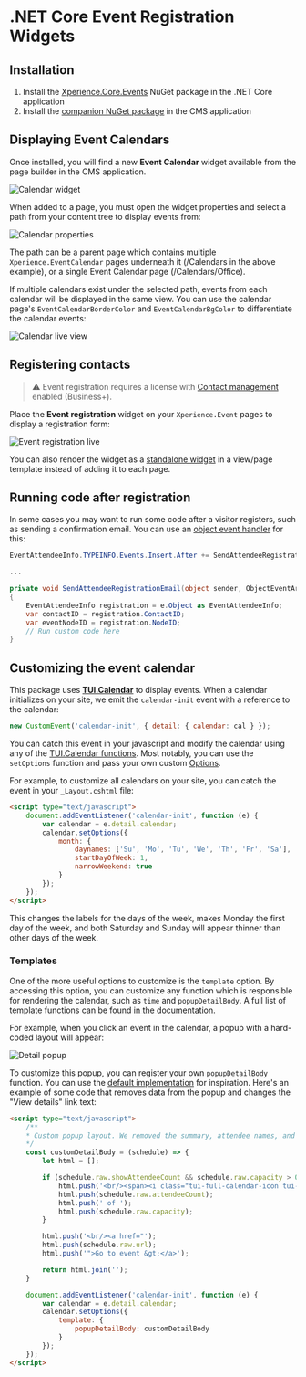 # .NET Core Event Registration Widgets

## Installation

1. Install the [Xperience.Core.Events](https://www.nuget.org/packages/Xperience.Core.Events) NuGet package in the .NET Core application
1. Install the [companion NuGet package](https://github.com/kentico-ericd/xperience-events) in the CMS application

## Displaying Event Calendars

Once installed, you will find a new __Event Calendar__ widget available from the page builder in the CMS application.

![Calendar widget](/img/eventcalendarwidget.png)

When added to a page, you must open the widget properties and select a path from your content tree to display events from:

![Calendar properties](/img/eventcalendarpath.png)

The path can be a parent page which contains multiple `Xperience.EventCalendar` pages underneath it (/Calendars in the above example), or a single Event Calendar page (/Calendars/Office).

If multiple calendars exist under the selected path, events from each calendar will be displayed in the same view. You can use the calendar page's `EventCalendarBorderColor` and `EventCalendarBgColor` to differentiate the calendar events:

![Calendar live view](/img/eventcalendarlive.png)

## Registering contacts

> :warning: Event registration requires a license with [Contact management](https://docs.xperience.io/on-line-marketing-features/managing-your-on-line-marketing-features/contact-management) enabled (Business+).

Place the __Event registration__ widget on your `Xperience.Event` pages to display a registration form:

![Event registration live](/img/eventregistrationlive.png)

You can also render the widget as a [standalone widget](https://docs.xperience.io/developing-websites/developing-xperience-applications-using-asp-net-core/page-builder-development-in-asp-net-core/rendering-widgets-directly-in-asp-net-core) in a view/page template instead of adding it to each page.

## Running code after registration

In some cases you may want to run some code after a visitor registers, such as sending a confirmation email. You can use an [object event handler](https://docs.xperience.io/custom-development/handling-global-events/handling-object-events) for this:

```cs
EventAttendeeInfo.TYPEINFO.Events.Insert.After += SendAttendeeRegistrationEmail;

...

private void SendAttendeeRegistrationEmail(object sender, ObjectEventArgs e)
{
    EventAttendeeInfo registration = e.Object as EventAttendeeInfo;
    var contactID = registration.ContactID;
    var eventNodeID = registration.NodeID; 
    // Run custom code here
}
```

## Customizing the event calendar

This package uses [__TUI.Calendar__](https://ui.toast.com/tui-calendar) to display events. When a calendar initializes on your site, we emit the `calendar-init` event with a reference to the calendar:

```js
new CustomEvent('calendar-init', { detail: { calendar: cal } });
```

You can catch this event in your javascript and modify the calendar using any of the [TUI.Calendar functions](https://nhn.github.io/tui.calendar/latest/Calendar). Most notably, you can use the `setOptions` function and pass your own custom [Options](https://nhn.github.io/tui.calendar/latest/Options).

For example, to customize all calendars on your site, you can catch the event in your `_Layout.cshtml` file:

```html
<script type="text/javascript">
    document.addEventListener('calendar-init', function (e) {
        var calendar = e.detail.calendar;
        calendar.setOptions({
            month: {
                daynames: ['Su', 'Mo', 'Tu', 'We', 'Th', 'Fr', 'Sa'],
                startDayOfWeek: 1,
                narrowWeekend: true
            }
        });
    });
</script>
```

This changes the labels for the days of the week, makes Monday the first day of the week, and both Saturday and Sunday will appear thinner than other days of the week.

### Templates

One of the more useful options to customize is the `template` option. By accessing this option, you can customize any function which is responsible for rendering the calendar, such as `time` and `popupDetailBody`. A full list of template functions can be found [in the documentation](https://nhn.github.io/tui.calendar/latest/Template).

For example, when you click an event in the calendar, a popup with a hard-coded layout will appear:

![Detail popup](/img/detailpopup.png)

To customize this popup, you can register your own `popupDetailBody` function. You can use the [default implementation](https://github.com/kentico-ericd/xperience-core-events/blob/master/Components/Widgets/EventCalendarWidget/_EventCalendar.cshtml#L87) for inspiration. Here's an example of some code that removes data from the popup and changes the "View details" link text:

```html
<script type="text/javascript">
    /**
    * Custom popup layout. We removed the summary, attendee names, and changed the link text.
    */
    const customDetailBody = (schedule) => {
        let html = [];

        if (schedule.raw.showAttendeeCount && schedule.raw.capacity > 0) {
            html.push('<br/><span><i class="tui-full-calendar-icon tui-full-calendar-ic-user-b"></i></span>');
            html.push(schedule.raw.attendeeCount);
            html.push(' of ');
            html.push(schedule.raw.capacity);
        }

        html.push('<br/><a href="');
        html.push(schedule.raw.url);
        html.push('">Go to event &gt;</a>');

        return html.join('');
    }

    document.addEventListener('calendar-init', function (e) {
        var calendar = e.detail.calendar;
        calendar.setOptions({
            template: {
                popupDetailBody: customDetailBody
            }
        });
    });
</script>
```